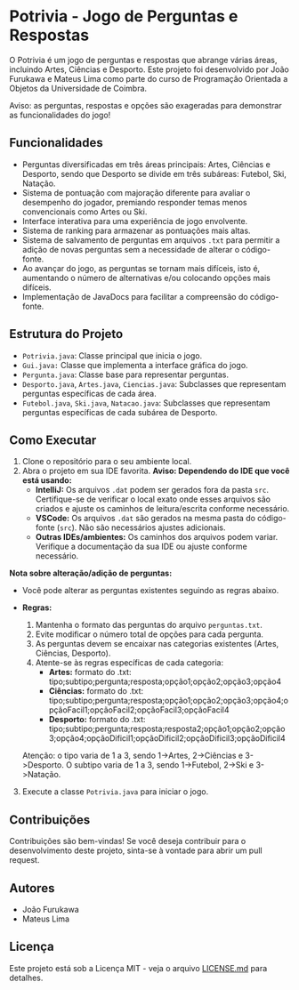 # Potrivia - Jogo de Perguntas e Respostas

O Potrivia é um jogo de perguntas e respostas que abrange várias áreas, incluindo Artes, Ciências e Desporto. Este projeto foi desenvolvido por João Furukawa e Mateus Lima como parte do curso de Programação Orientada a Objetos da Universidade de Coimbra. 

Aviso: as perguntas, respostas e opções são exageradas para demonstrar as funcionalidades do jogo!

## Funcionalidades

- Perguntas diversificadas em três áreas principais: Artes, Ciências e Desporto, sendo que Desporto se divide em três subáreas: Futebol, Ski, Natação.
- Sistema de pontuação com majoração diferente para avaliar o desempenho do jogador, premiando responder temas menos convencionais como Artes ou Ski.
- Interface interativa para uma experiência de jogo envolvente.
- Sistema de ranking para armazenar as pontuações mais altas.
- Sistema de salvamento de perguntas em arquivos `.txt` para permitir a adição de novas perguntas sem a necessidade de alterar o código-fonte.
- Ao avançar do jogo, as perguntas se tornam mais difíceis, isto é, aumentando o número de alternativas e/ou colocando opções mais difíceis.
- Implementação de JavaDocs para facilitar a compreensão do código-fonte.

## Estrutura do Projeto

- `Potrivia.java`: Classe principal que inicia o jogo.
- `Gui.java:` Classe que implementa a interface gráfica do jogo.
- `Pergunta.java`: Classe base para representar perguntas.
- `Desporto.java`, `Artes.java`, `Ciencias.java`: Subclasses que representam perguntas específicas de cada área.
- `Futebol.java`, `Ski.java`, `Natacao.java`: Subclasses que representam perguntas específicas de cada subárea de Desporto.

## Como Executar

1. Clone o repositório para o seu ambiente local.
2. Abra o projeto em sua IDE favorita.
**Aviso: Dependendo do IDE que você está usando:**
   - **IntelliJ:** Os arquivos `.dat` podem ser gerados fora da pasta `src`. Certifique-se de verificar o local exato onde esses arquivos são criados e ajuste os caminhos de leitura/escrita conforme necessário.
   - **VSCode:** Os arquivos `.dat` são gerados na mesma pasta do código-fonte (`src`). Não são necessários ajustes adicionais.
   - **Outras IDEs/ambientes:** Os caminhos dos arquivos podem variar. Verifique a documentação da sua IDE ou ajuste conforme necessário.

**Nota sobre alteração/adição de perguntas:**
   - Você pode alterar as perguntas existentes seguindo as regras abaixo.
   - **Regras:**
      1. Mantenha o formato das perguntas do arquivo `perguntas.txt`.
      2. Evite modificar o número total de opções para cada pergunta.
      3. As perguntas devem se encaixar nas categorias existentes (Artes, Ciências, Desporto).
      4. Atente-se às regras específicas de cada categoria:
            - **Artes:** formato do .txt: tipo;subtipo;pergunta;resposta;opção1;opção2;opção3;opção4 
            - **Ciências:** formato do .txt: tipo;subtipo;pergunta;resposta;opção1;opção2;opção3;opção4;opçãoFacil1;opçãoFacil2;opçãoFacil3;opçãoFacil4
            - **Desporto:** formato do .txt: tipo;subtipo;pergunta;resposta;resposta2;opção1;opção2;opção3;opção4;opçãoDificil1;opçãoDificil2;opçãoDificil3;opçãoDificil4
   
      Atenção: o tipo varia de 1 a 3, sendo 1->Artes, 2->Ciências e 3->Desporto. O subtipo varia de 1 a 3, sendo 1->Futebol, 2->Ski e 3->Natação.
3. Execute a classe `Potrivia.java` para iniciar o jogo.

## Contribuições

Contribuições são bem-vindas! Se você deseja contribuir para o desenvolvimento deste projeto, sinta-se à vontade para abrir um pull request.

## Autores

- João Furukawa
- Mateus Lima

## Licença

Este projeto está sob a Licença MIT - veja o arquivo [LICENSE.md](LICENSE.md) para detalhes.

